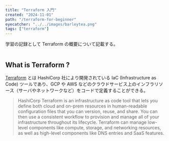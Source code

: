```yaml
---
title: "Terraform 入門"
created: "2024-11-01"
path: "/terraform-for-beginner"
eyecatcher: "../../images/barleytea.png"
tags: ["terraform"]
---
```


学習の記録として Terraform の概要について記載する。

```toc
```

## What is Terraform ?

[Terraform](https://www.terraform.io/) とは HashiCorp 社により開発されている IaC (Infrastructure as Code) ツールであり、GCP や AWS などのクラウドサービス上のインフラリソース（サーバやネットワークなど）をコードで定義することができる。

> HashiCorp Terraform is an infrastructure as code tool that lets you define both cloud and on-prem resources in human-readable configuration files that you can version, reuse, and share. You can then use a consistent workflow to provision and manage all of your infrastructure throughout its lifecycle. Terraform can manage low-level components like compute, storage, and networking resources, as well as high-level components like DNS entries and SaaS features.
